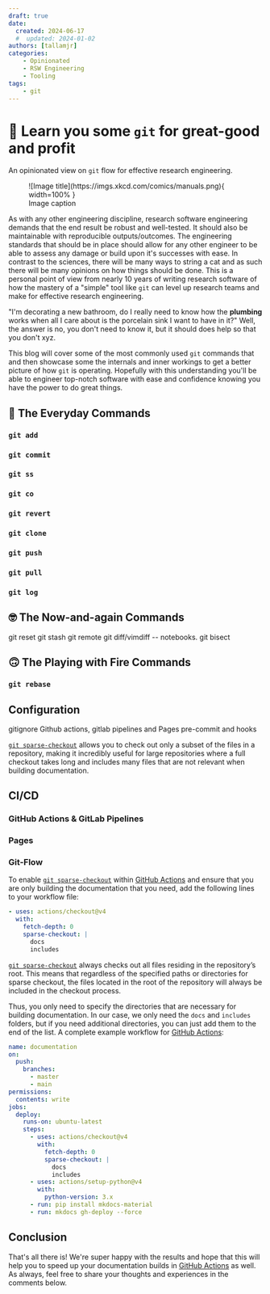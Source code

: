 ```yaml
---
draft: true
date:
  created: 2024-06-17
  #  updated: 2024-01-02
authors: [tallamjr]
categories:
    - Opinionated
    - RSW Engineering
    - Tooling
tags:
    - git
---
```


# **🐘 Learn you some `git` for great-good and profit**

An opinionated view on `git` flow for effective research engineering.

  [git sparse-checkout]: https://git-scm.com/docs/git-sparse-checkout
  [GitHub Actions]: ../../publishing-your-site.md#with-github-actions
  [git-revision-date-localized]: https://github.com/timvink/mkdocs-git-revision-date-localized-plugin
  [git-committers]: https://github.com/ojacques/mkdocs-git-committers-plugin-2
  [document contributors]: ../../setup/adding-a-git-repository.md#document-contributors
  [dates]: ../../setup/adding-a-git-repository.md#document-dates

<!-- more -->

<figure markdown="span">
    ![Image title](https://imgs.xkcd.com/comics/manuals.png){ width=100% }
  <figcaption>Image caption</figcaption>
</figure>

As with any other engineering discipline, research software engineering
demands that the end result be robust and well-tested. It should also be
maintainable with reproducible outputs/outcomes. The engineering standards that
should be in place should allow for any other engineer to be able to assess any
damage or build upon it's successes with ease. In contrast to the sciences,
there will be many ways to string a cat and as such there will be many opinions on
how things should be done. This is a personal point of view from nearly 10 years
of writing research software of how the mastery of a "simple" tool like `git`
can level up research teams and make for effective research engineering.

"I'm decorating a new bathroom, do I really need to know how the **plumbing**
works when all I care about is the porcelain sink I want to have in it?" Well,
the answer is no, you don't need to know it, but it should does help so that you
don't xyz.

This blog will cover some of the most commonly used `git` commands that and then
showcase some the internals and inner workings to get a better picture of how
`git` is operating. Hopefully with this understanding you'll be able to engineer
top-notch software with ease and confidence knowing you have the power to do
great things.

## 🙂 The Everyday Commands

### `git add`
### `git commit`
### `git ss`
### `git co`
### `git revert`
### `git clone`
### `git push`
### `git pull`
### `git log`

## 🤓 The Now-and-again Commands

git reset
git stash
git remote
git diff/vimdiff -- notebooks.
git bisect

## 🙃 The Playing with Fire Commands

### `git rebase`

## Configuration

gitignore
Github actions, gitlab pipelines and Pages
pre-commit and hooks

[`git sparse-checkout`][git sparse-checkout] allows you to check out only a
subset of the files in a repository, making it incredibly useful for large
repositories where a full checkout takes long and includes many files that are
not relevant when building documentation.

## CI/CD

### GitHub Actions & GitLab Pipelines

### Pages

### Git-Flow

To enable [`git sparse-checkout`][git sparse-checkout] within [GitHub Actions]
and ensure that you are only building the documentation that you need, add the
following lines to your workflow file:

``` yaml
- uses: actions/checkout@v4
  with:
    fetch-depth: 0
    sparse-checkout: |
      docs
      includes
```

[`git sparse-checkout`][git sparse-checkout] always checks out all files
residing in the repository’s root. This means that regardless of the specified
paths or directories for sparse checkout, the files located in the root of the
repository will always be included in the checkout process.

Thus, you only need to specify the directories that are necessary for building
documentation. In our case, we only need the `docs` and `includes` folders,
but if you need additional directories, you can just add them to the end of the
list. A complete example workflow for [GitHub Actions]:

``` yaml hl_lines="13-18"
name: documentation
on:
  push:
    branches:
      - master
      - main
permissions:
  contents: write
jobs:
  deploy:
    runs-on: ubuntu-latest
    steps:
      - uses: actions/checkout@v4
        with:
          fetch-depth: 0
          sparse-checkout: |
            docs
            includes
      - uses: actions/setup-python@v4
        with:
          python-version: 3.x
      - run: pip install mkdocs-material
      - run: mkdocs gh-deploy --force
```

## Conclusion

That's all there is! We're super happy with the results and hope that this will
help you to speed up your documentation builds in [GitHub Actions] as well. As
always, feel free to share your thoughts and experiences in the comments below.
